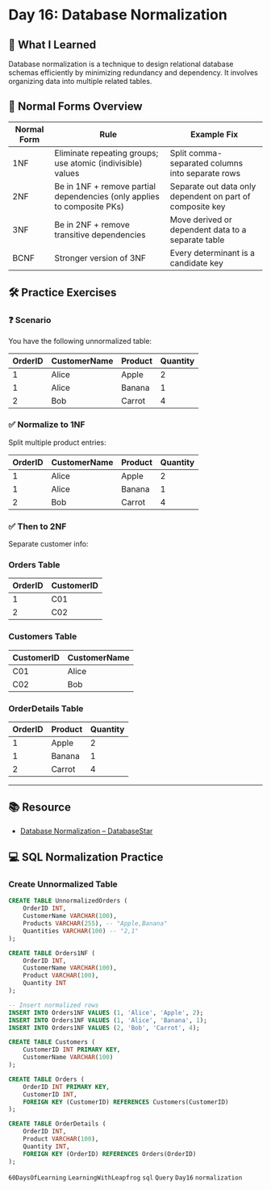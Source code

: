 #  Day 16: Database Normalization

## 📘 What I Learned

Database normalization is a technique to design relational database schemas efficiently by minimizing redundancy and dependency. It involves organizing data into multiple related tables.

## 🧱 Normal Forms Overview

| Normal Form | Rule                                                                 | Example Fix                                                             |
|-------------|----------------------------------------------------------------------|--------------------------------------------------------------------------|
| 1NF         | Eliminate repeating groups; use atomic (indivisible) values         | Split comma-separated columns into separate rows                        |
| 2NF         | Be in 1NF + remove partial dependencies (only applies to composite PKs) | Separate out data only dependent on part of composite key               |
| 3NF         | Be in 2NF + remove transitive dependencies                          | Move derived or dependent data to a separate table                      |
| BCNF        | Stronger version of 3NF                                              | Every determinant is a candidate key                                   |

## 🛠 Practice Exercises

### ❓ Scenario

You have the following unnormalized table:

| OrderID | CustomerName | Product     | Quantity |
|---------|--------------|-------------|----------|
| 1       | Alice        | Apple       | 2        |
| 1       | Alice        | Banana      | 1        |
| 2       | Bob          | Carrot      | 4        |

### ✅ Normalize to 1NF

Split multiple product entries:

| OrderID | CustomerName | Product     | Quantity |
|---------|--------------|-------------|----------|
| 1       | Alice        | Apple       | 2        |
| 1       | Alice        | Banana      | 1        |
| 2       | Bob          | Carrot      | 4        |

### ✅ Then to 2NF

Separate customer info:

### Orders Table

| OrderID | CustomerID |
|---------|------------|
| 1       | C01        |
| 2       | C02        |

### Customers Table

| CustomerID | CustomerName |
|------------|--------------|
| C01        | Alice        |
| C02        | Bob          |

### OrderDetails Table

| OrderID | Product | Quantity |
|---------|---------|----------|
| 1       | Apple   | 2        |
| 1       | Banana  | 1        |
| 2       | Carrot  | 4        |

---

## 📚 Resource

- [Database Normalization – DatabaseStar](https://www.databasestar.com/database-normalization/)

## 💻 SQL Normalization Practice

### Create Unnormalized Table

```sql
CREATE TABLE UnnormalizedOrders (
    OrderID INT,
    CustomerName VARCHAR(100),
    Products VARCHAR(255), -- "Apple,Banana"
    Quantities VARCHAR(100) -- "2,1"
);
```

```sql
CREATE TABLE Orders1NF (
    OrderID INT,
    CustomerName VARCHAR(100),
    Product VARCHAR(100),
    Quantity INT
);

-- Insert normalized rows
INSERT INTO Orders1NF VALUES (1, 'Alice', 'Apple', 2);
INSERT INTO Orders1NF VALUES (1, 'Alice', 'Banana', 1);
INSERT INTO Orders1NF VALUES (2, 'Bob', 'Carrot', 4);
```

```sql
CREATE TABLE Customers (
    CustomerID INT PRIMARY KEY,
    CustomerName VARCHAR(100)
);

CREATE TABLE Orders (
    OrderID INT PRIMARY KEY,
    CustomerID INT,
    FOREIGN KEY (CustomerID) REFERENCES Customers(CustomerID)
);

CREATE TABLE OrderDetails (
    OrderID INT,
    Product VARCHAR(100),
    Quantity INT,
    FOREIGN KEY (OrderID) REFERENCES Orders(OrderID)
);
```

`60DaysOfLearning` `LearningWithLeapfrog` `sql`  `Query`  `Day16` `normalization`
